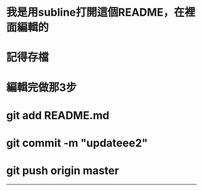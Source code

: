 # 我是用subline打開這個README，在裡面編輯的
# 記得存檔
# 編輯完做那3步 
# git add README.md
# git commit -m "updateee2"
# git push origin master


---

